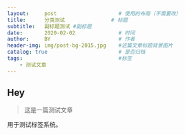 ```yaml
---
layout:     post                    # 使用的布局（不需要改）
title:      分类测试               # 标题 
subtitle:   副标题测试 #副标题
date:       2020-02-02              # 时间
author:     BY                      # 作者
header-img: img/post-bg-2015.jpg    #这篇文章标题背景图片
catalog: true                       # 是否归档
tags:                               #标签
    - 测试文章
---
```


## Hey
>这是一篇测试文章

用于测试标签系统。
